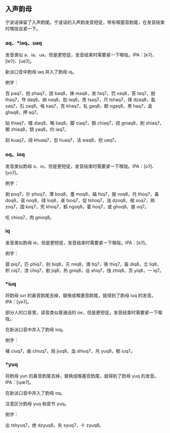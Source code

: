 ## 入声韵母

宁波话保留了入声韵尾。宁波话的入声韵发音短促，带有喉塞音韵尾，在发音结束时喉咙会紧一下。

### aq、\*iaq、uaq

发音类似 a、ia、ua，但是更短促，发音结束时需要紧一下喉咙。IPA：\[ɐʔ\]、\[iɐʔ\]、\[uɐʔ\]。

新派口音中韵母 iaq 并入了韵母 iq。

例字：

百 paq7，拍 phaq7，拔 baq8，袜 maq8，发 faq7，罚 vaq8，答 taq7，脱 thaq7，夺 daq8，纳 naq8，肋 laq8，责 tsaq7，尺 tshaq7，择 dzaq8，虱 saq7，石 zaq8，格 kaq7，克 khaq7，轧 gaq8，额 ngaq8，黑 haq7，盒 ghaq8，押 aq7。

贴 thiaq7，蝶 diaq8，略 liaq8，脚 ciaq7，鹊 chiaq7，捏 gniaq8，削 shiaq7，嚼 zhiaq8，钥 yaq8，约 iaq7。

刮 kuaq7，阔 khuaq7，忽 huaq7，活 waq8，挖 uaq7。

### oq、ioq

发音类似韵母 o、io，但是更短促，发音结束时需要紧一下喉咙。IPA：\[oʔ\]、\[yoʔ\]。

例字：

剥 poq7，扑 phoq7，薄 boq8，墨 moq8，福 foq7，服 voq8，托 thoq7，毒 doq8，诺 noq8，绿 loq8，桌 tsoq7，促 tshoq7，浊 dzoq8，缩 soq7，熟 zoq7，国 koq7，壳 khoq7，鹤 ngoq8，霍 hoq7，或 ghoq8，屋 oq7。

吃 chioq7，肉 gnioq8。

### iq

发音类似韵母 ie，但是更短促，发音结束时需要紧一下喉咙。IPA：\[iɪʔ\]。

例字：

碧 piq7，匹 phiq7，别 biq8，灭 miq8，滴 tiq7，铁 thiq7，笛 diq8，立 liq8，积 ciq7，漆 chiq7，剧 jiq8，热 gniq8，设 shiq7，蚀 zhiq8，页 yiq8，一 iq7。

### \*iuq

将韵母 iun 的鼻音韵尾去掉，替换成喉塞音韵尾，就得到了韵母 iuq 的发音。IPA：\[yəʔ\]。

部分人的口音里，读音类似普通话的 üe，但是更短促，发音结束时需要紧一下喉咙。

在新派口音中并入了韵母 ioq。

例字：

橘 ciuq7，曲 chiuq7，局 jiuq8，血 shiuq7，月 yuq8，郁 iuq7。

### \*yuq

将韵母 yun 的鼻音韵尾去掉，替换成喉塞音韵尾，就得到了韵母 yuq 的发音。IPA：\[ʮœʔ\]。

在新派口音中并入了韵母 oq。

注意区分韵母 yuq 和音节 yuq。

例字：

出 tshyuq7，绝 dzyuq8，失 syuq7，十 zyuq8。